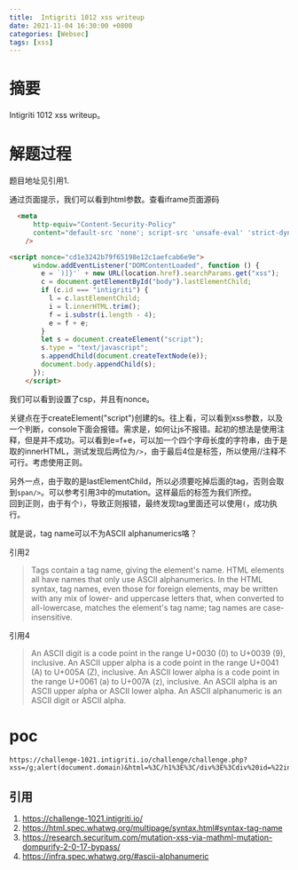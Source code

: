 ```yaml
---
title:  Intigriti 1012 xss writeup
date: 2021-11-04 16:30:00 +0800
categories: [Websec]
tags: [xss]
---
```


# 摘要
Intigriti 1012 xss writeup。

# 解题过程
题目地址见引用1.  

通过页面提示，我们可以看到html参数。查看iframe页面源码
```html
  <meta
      http-equiv="Content-Security-Policy"
      content="default-src 'none'; script-src 'unsafe-eval' 'strict-dynamic' 'nonce-cd1e3242b79f65198e12c1aefcab6e9e'; style-src 'nonce-14743d6fe7fd0a08ea8d9f109234d206'"
    />

<script nonce="cd1e3242b79f65198e12c1aefcab6e9e">
      window.addEventListener("DOMContentLoaded", function () {
        e = `)]}'` + new URL(location.href).searchParams.get("xss");
        c = document.getElementById("body").lastElementChild;
        if (c.id === "intigriti") {
          l = c.lastElementChild;
          i = l.innerHTML.trim();
          f = i.substr(i.length - 4);
          e = f + e;
        }
        let s = document.createElement("script");
        s.type = "text/javascript";
        s.appendChild(document.createTextNode(e));
        document.body.appendChild(s);
      });
    </script>
```
我们可以看到设置了csp，并且有nonce。  

关键点在于createElement("script")创建的s。往上看，可以看到xss参数，以及一个判断，console下面会报错。需求是，如何让js不报错。起初的想法是使用注释，但是并不成功。可以看到e=f+e，可以加一个四个字母长度的字符串，由于是取的innerHTML，测试发现后两位为`/>`，由于最后4位是标签，所以使用//注释不可行。考虑使用正则。 

另外一点，由于取的是lastElementChild，所以必须要吃掉后面的tag，否则会取到`span/>`。可以参考引用3中的mutation。这样最后的标签为我们所控。  
回到正则，由于有个`)`，导致正则报错，最终发现tag里面还可以使用`(`，成功执行。

就是说，tag name可以不为ASCII alphanumerics咯？

引用2
> Tags contain a tag name, giving the element's name. HTML elements all have names that only use ASCII alphanumerics. In the HTML syntax, tag names, even those for foreign elements, may be written with any mix of lower- and uppercase letters that, when converted to all-lowercase, matches the element's tag name; tag names are case-insensitive.

引用4
> An ASCII digit is a code point in the range U+0030 (0) to U+0039 (9), inclusive.
> An ASCII upper alpha is a code point in the range U+0041 (A) to U+005A (Z), inclusive.
> An ASCII lower alpha is a code point in the range U+0061 (a) to U+007A (z), inclusive.
> An ASCII alpha is an ASCII upper alpha or ASCII lower alpha.
> An ASCII alphanumeric is an ASCII digit or ASCII alpha.

# poc
```
https://challenge-1021.intigriti.io/challenge/challenge.php?xss=/g;alert(document.domain)&html=%3C/h1%3E%3C/div%3E%3Cdiv%20id=%22intigriti%22%3E%3Cform%3E%3Ca(%3Ecc%3Cstyle%3E
```
## 引用
1. https://challenge-1021.intigriti.io/
2. https://html.spec.whatwg.org/multipage/syntax.html#syntax-tag-name
3. https://research.securitum.com/mutation-xss-via-mathml-mutation-dompurify-2-0-17-bypass/
4. https://infra.spec.whatwg.org/#ascii-alphanumeric
